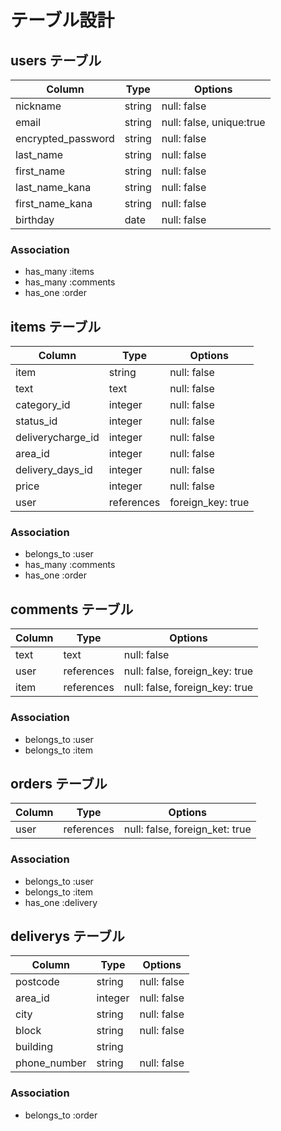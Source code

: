 # テーブル設計

## users テーブル

| Column             | Type   | Options                  |
| ------------------ | ------ | ------------------------ |
| nickname           | string | null: false              |
| email              | string | null: false, unique:true |
| encrypted_password | string | null: false              |
| last_name          | string | null: false              |
| first_name         | string | null: false              |
| last_name_kana     | string | null: false              |
| first_name_kana    | string | null: false              |
| birthday           | date   | null: false              |

### Association

- has_many :items
- has_many :comments
- has_one :order

## items テーブル

| Column            | Type       | Options           |
| ----------------- | ---------- | ----------------- |
| item              | string     | null: false       |
| text              | text       | null: false       |
| category_id       | integer    | null: false       |
| status_id         | integer    | null: false       |
| deliverycharge_id | integer    | null: false       |
| area_id           | integer    | null: false       |
| delivery_days_id  | integer    | null: false       |
| price             | integer    | null: false       |
| user              | references | foreign_key: true |

### Association

- belongs_to :user
- has_many :comments
- has_one :order

## comments テーブル

| Column | Type       | Options                        |
| ------ | ---------- | ------------------------------ |
| text   | text       | null: false                    |
| user   | references | null: false, foreign_key: true |
| item   | references | null: false, foreign_key: true |

### Association

- belongs_to :user
- belongs_to :item

## orders テーブル

| Column | Type       | Options                        |
| ------ | ---------- | ------------------------------ |
| user   | references | null: false, foreign_ket: true |

### Association

- belongs_to :user
- belongs_to :item
- has_one :delivery

## deliverys テーブル

| Column       | Type    | Options     |
| ------------ | ------- | ----------- |
| postcode     | string  | null: false |
| area_id      | integer | null: false |
| city         | string  | null: false |
| block        | string  | null: false |
| building     | string  |             |
| phone_number | string  | null: false |

### Association

- belongs_to :order
